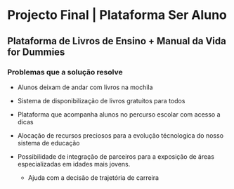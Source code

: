 # Projecto Final | Plataforma Ser Aluno


## Plataforma de Livros de Ensino + Manual da Vida for Dummies

### Problemas que a solução resolve

* Alunos deixam de andar com livros na mochila

* Sistema de disponibilização de livros gratuitos para todos

* Plataforma que acompanha alunos no percurso escolar com acesso a dicas

* Alocação de recursos preciosos para a evolução técnologica do nosso sistema de educação

* Possibilidade de integração de parceiros para a exposição de áreas especializadas em idades mais jovens.
    * Ajuda com a decisão de trajetória de carreira

